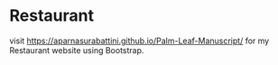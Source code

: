 # Restaurant

visit https://aparnasurabattini.github.io/Palm-Leaf-Manuscript/ for my Restaurant website using Bootstrap.
